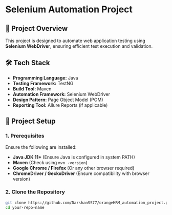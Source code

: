# Selenium Automation Project

## 📌 Project Overview
This project is designed to automate web application testing using **Selenium WebDriver**, ensuring efficient test execution and validation.

## 🛠️ Tech Stack
- **Programming Language:** Java
- **Testing Framework:** TestNG
- **Build Tool:** Maven
- **Automation Framework:** Selenium WebDriver
- **Design Pattern:** Page Object Model (POM)
- **Reporting Tool:** Allure Reports (if applicable)

## 🔧 Project Setup

### **1. Prerequisites**
Ensure the following are installed:
- **Java JDK 11+** (Ensure Java is configured in system PATH)
- **Maven** (Check using `mvn -version`)
- **Google Chrome / Firefox** (Or any other browser required)
- **ChromeDriver / GeckoDriver** (Ensure compatibility with browser version)  
### **2. Clone the Repository**
```sh
git clone https://github.com/DarshanSS77/orangeHRM_automation_project.git
cd your-repo-name
